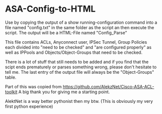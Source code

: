 # ASA-Config-to-HTML

Use by copying the output of a show running-configuration command into a file named "config.txt" in the same folder as the script an then execute the script.
The output will be a HTML-File named "Config_Parse"

This file contains ACLs, Anyconnect user, IPSec Tunnel, Group Policies each divided into "need to be checked" and "are configured properly" as well as IPPools and Objects/Object-Groups that need to be checked.

There is a lot of stuff that still needs to be added and if you find that the scipt ends prematurely or parses something wrong, please don't hesitate to tell me.
The last entry of the output file will always be the "Object-Groups" table.

Part of this was copied from https://github.com/AlekzNet/Cisco-ASA-ACL-toolkit 
A big thank you for giving me a starting point.

AlektNet is a way better pythonist then my btw. (This is obviously my very first python experience)
